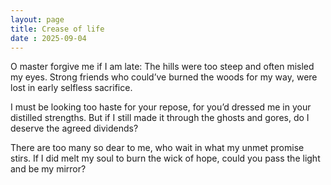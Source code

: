 ```yaml
---
layout: page
title: Crease of life
date : 2025-09-04
---
```


O master forgive me if I am late:
The hills were too steep and often misled my eyes.
Strong friends who could’ve burned the woods for my way,
were lost in early selfless sacrifice.

I must be looking too haste for your repose,
for you’d dressed me in your distilled strengths.
But if I still made it through the ghosts and gores,
do I deserve the agreed dividends?

There are too many so dear to me,
who wait in what my unmet promise stirs.
If I did melt my soul to burn the wick of hope,
could you pass the light and be my mirror?
